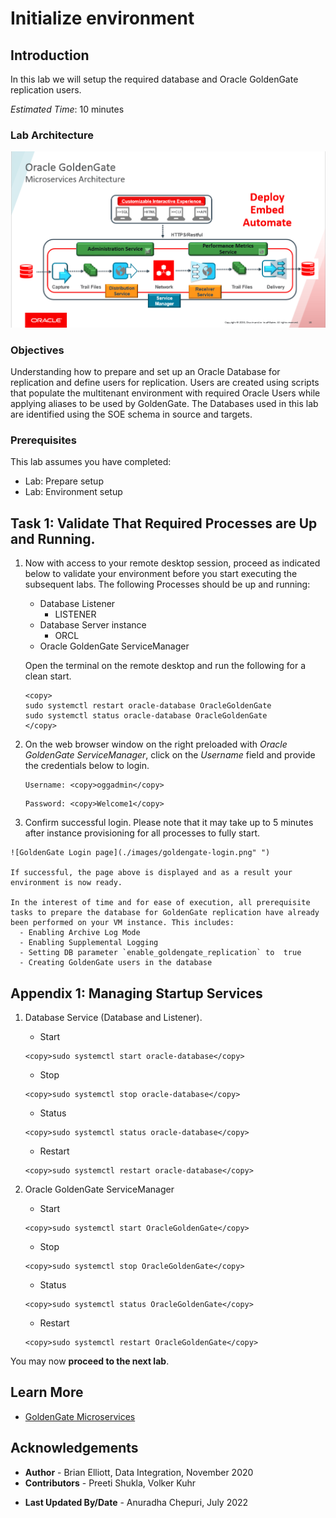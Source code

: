 # Initialize environment

## Introduction
In this lab we will setup the required database and Oracle GoldenGate replication users.

*Estimated Time*:  10 minutes

### Lab Architecture
![](./images/ggmicroservicesarchitecture.png " ")

### Objectives
Understanding how to prepare and set up an Oracle Database for replication and define users for replication. Users are created using scripts that populate the multitenant environment with required Oracle Users while applying aliases to be used by GoldenGate. The Databases used in this lab are identified using the SOE schema in source and targets.

### Prerequisites
This lab assumes you have completed:
  - Lab: Prepare setup
  - Lab: Environment setup

## Task 1: Validate That Required Processes are Up and Running.
1. Now with access to your remote desktop session, proceed as indicated below to validate your environment before you start executing the subsequent labs. The following Processes should be up and running:

    - Database Listener
        - LISTENER
    - Database Server instance
        - ORCL
    - Oracle GoldenGate ServiceManager

    Open the terminal on the remote desktop and run the following for a clean start.

    ```
    <copy>
    sudo systemctl restart oracle-database OracleGoldenGate
    sudo systemctl status oracle-database OracleGoldenGate
    </copy>
    ```

2. On the web browser window on the right preloaded with *Oracle GoldenGate ServiceManager*, click on the *Username* field and provide the credentials below to login.

    ```
    Username: <copy>oggadmin</copy>
    ```

    ```
    Password: <copy>Welcome1</copy>
    ```

  3. Confirm successful login. Please note that it may take up to 5 minutes after instance provisioning for all processes to fully start.

    ![GoldenGate Login page](./images/goldengate-login.png" ")

    If successful, the page above is displayed and as a result your environment is now ready.  

    In the interest of time and for ease of execution, all prerequisite tasks to prepare the database for GoldenGate replication have already been performed on your VM instance. This includes:
      - Enabling Archive Log Mode
      - Enabling Supplemental Logging
      - Setting DB parameter `enable_goldengate_replication` to  true
      - Creating GoldenGate users in the database



## Appendix 1: Managing Startup Services

1. Database Service (Database and Listener).

    - Start

    ```
    <copy>sudo systemctl start oracle-database</copy>
    ```

    - Stop

    ```
    <copy>sudo systemctl stop oracle-database</copy>
    ```

    - Status

    ```
    <copy>sudo systemctl status oracle-database</copy>
    ```

    - Restart

    ```
    <copy>sudo systemctl restart oracle-database</copy>
    ```

2. Oracle GoldenGate ServiceManager

    - Start

    ```
    <copy>sudo systemctl start OracleGoldenGate</copy>
    ```

    - Stop

    ```
    <copy>sudo systemctl stop OracleGoldenGate</copy>
    ```

    - Status

    ```
    <copy>sudo systemctl status OracleGoldenGate</copy>
    ```

    - Restart

    ```
    <copy>sudo systemctl restart OracleGoldenGate</copy>
    ```
You may now **proceed to the next lab**.

## Learn More

* [GoldenGate Microservices](https://docs.oracle.com/en/middleware/goldengate/core/19.1/understanding/getting-started-oracle-goldengate.html#GUID-F317FD3B-5078-47BA-A4EC-8A138C36BD59)

## Acknowledgements
* **Author** - Brian Elliott, Data Integration, November 2020
* **Contributors** - Preeti Shukla, Volker Kuhr
- **Last Updated By/Date** - Anuradha Chepuri, July 2022
